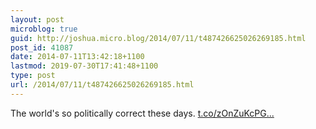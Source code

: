 ```yaml
---
layout: post
microblog: true
guid: http://joshua.micro.blog/2014/07/11/t487426625026269185.html
post_id: 41087
date: 2014-07-11T13:42:18+1100
lastmod: 2019-07-30T17:41:48+1100
type: post
url: /2014/07/11/t487426625026269185.html
---
```

The world's so politically correct these days. [t.co/zOnZuKcPG...](http://t.co/zOnZuKcPGe)
